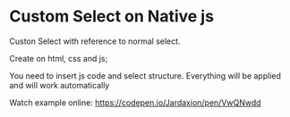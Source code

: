 # Custom Select on Native js
Custon Select with reference to normal select.

Create on html, css and js;

You need to insert js code and select structure. Everything will be applied and will work automatically

Watch example online: https://codepen.io/Jardaxion/pen/VwQNwdd